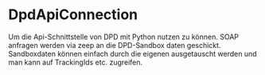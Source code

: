 # DpdApiConnection

Um die Api-Schnittstelle von DPD mit Python nutzen zu können. SOAP anfragen werden via zeep an die DPD-Sandbox daten geschickt.
Sandboxdaten können einfach durch die eigenen ausgetauscht werden und man kann auf TrackingIds etc. zugreifen. 
